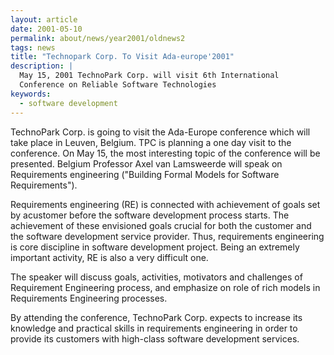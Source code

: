 ```yaml
---
layout: article
date: 2001-05-10
permalink: about/news/year2001/oldnews2
tags: news
title: "Technopark Corp. To Visit Ada-europe'2001"
description: |
  May 15, 2001 TechnoPark Corp. will visit 6th International
  Conference on Reliable Software Technologies
keywords:
  - software development
---
```


TechnoPark Corp. is going to visit the Ada-Europe conference which will take place in Leuven,
Belgium. TPC is planning a one day visit to the conference. On May 15, the most interesting topic of
the conference will be presented. Belgium Professor Axel van Lamsweerde will speak on Requirements
engineering ("Building Formal Models for Software Requirements").

Requirements engineering (RE) is connected with achievement of goals set by acustomer before the
software development process starts. The achievement of these envisioned goals crucial for both the
customer and the software development service provider. Thus, requirements engineering is core
discipline in software development project. Being an extremely important activity, RE is also a very
difficult one.

The speaker will discuss goals, activities, motivators and challenges of Requirement Engineering
process, and emphasize on role of rich models in Requirements Engineering processes.

By attending the conference, TechnoPark Corp. expects to increase its knowledge and practical skills
in requirements engineering in order to provide its customers with high-class software development services.
